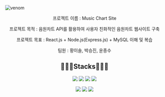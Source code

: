 ![venom](https://capsule-render.vercel.app/api?type=venom&height=200&text=I%20am%20Venom.&fontSize=70&text=SemiProject&color=0:8871e5,100:b678c4&stroke=b678c4)
<P align="center" > 프로젝트 이름 : Music Chart Site </P>
<p align="center" > 프로젝트 목적 : 음원차트 API를 활용하여 사용자 친화적인 음원차트 웹사이트 구축</p>
<p align="center" > 프로젝트 목표 : React.js + Node.js(Express.js) + MySQL 이해 및 복습</p>
<p align="center" > 팀원 : 황이솔, 박승진, 윤종수</p>

<h2 align="center"> 🧑🏻‍💻Stacks🧑🏻‍💻 </h2>

<p align="center" display=" inline">
<img src = "https://img.shields.io/badge/HTML5-E34F26?style=for-the-badge&logo=html5&logoColor=white">
<img src = "https://img.shields.io/badge/CSS3-1572B6?style=for-the-badge&logo=css3&logoColor=white">
<img src = "https://img.shields.io/badge/Bootstrap-563D7C?style=for-the-badge&logo=bootstrap&logoColor=white">
<img src = "https://img.shields.io/badge/JavaScript-F7DF1E?style=for-the-badge&logo=JavaScript&logoColor=white">
</p>
<p align="center" display=" inline">
<img src = "https://img.shields.io/badge/React-20232A?style=for-the-badge&logo=react&logoColor=61DAFB">
<img src = "https://img.shields.io/badge/Node.js-43853D?style=for-the-badge&logo=node.js&logoColor=white">
<img src = "https://img.shields.io/badge/MySQL-005C84?style=for-the-badge&logo=mysql&logoColor=white">
</p>


